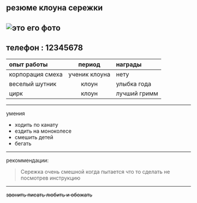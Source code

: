 ## резюме клоуна сережки
![это его фото](https://avatanplus.com/files/resources/original/5e92e861504fe1716ddbbc31.png)
---
телефон : 12345678
---
|опыт работы|период|награды|
|:-|:-:|:-|
|корпорация смеха|ученик клоуна|нету|
|веселый шутник|клоун|улыбка года|
|цирк|клоун|лучший гримм|

***
 умения 
* ходить по канату
* ездить на моноколесе
* смешить детей
* бегать

***
рекоммендации:
> Сережка очень смешной когда пытается что то сделать не посмотрев инструкцию

***
~~звонить писать любить и обожать~~ 
